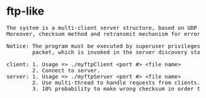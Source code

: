 # ftp-like
<pre>
The system is a multi-client server structure, based on UDP protocol stop-and-wait process, file transmission program. 
Moreover, checksum method and retransmit mechanism for error control are implemented.

Notice: The program must be executed by superuser privileges. In addition, the client host must have a default gw for the broadcasting 
        packet, which is invoked in the server discovery stage.

client: 1. Usage => ./myftpClient &ltport #&gt &ltfile name&gt 
        2. Connect to server.  
server: 1. Usage => ./myftpServer &ltport #&gt &ltfile name&gt  
        2. Use multi-thread to handle requests from clients.  
        3. 10% probability to make wrong checksum in order to test the reaction of client and the retransmission of server.
</pre>
